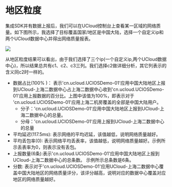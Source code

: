 # 地区粒度

集成SDK并有数据上报后，我们可以在UCloud控制台上查看某一区域的网络质量。如下图所示，我选择了目标覆盖国家/地区是中国大陆，选择一个自定义ip和两个UCloud数据中心并得出网络质量报表。

![](https://raw.githubusercontent.com/UCloudDocs/umqa/dev/imgs/result_01.png)

从地区粒度结果可以看出，由于我们选择了三个ip(一个自定义ip,两个UCloud数据中心)，所以结果总共有c1、c2、c3三列。我们选择c2做详细分析，其它列表示的含义同c2时一样的。 

* 数据占比(100% )： 表示'cn.ucloud.UCIOSDemo-01'应用中国大陆地区上报到UCloud-上海二数据中心占上海二数据中心收到'cn.ucloud.UCIOSDemo-01'应用上报数据的百分比。上图中该值为100%，即表示对于 'cn.ucloud.UCIOSDemo-01'应用上海二机房覆盖的全部是中国大陆用户。
  * 分子：'cn.ucloud.UCIOSDemo-01'应用中国大陆地区上报到UCloud-上海二数据中心的总量。
  * 分母：'cn.ucloud.UCIOSDemo-01'应用上报到UCloud-上海二数据中心的总量
* 平均延迟(117.5ms): 表示网络的平均迟延，该值越低，说明网络质量越好。 
* 平均丢包率(0): 表示网络平均丢表率，该值越低，说明网络质量越好。示例所示丢表率为0，则表示没有丢包。 
* 上报数量(6条):表示'cn.ucloud.UCIOSDemo-01'应用中国大陆地区上报到UCloud-上海二数据中心的总条数。 示例所示总条数是6条。 
* 分数: 表示对于'cn.ucloud.UCIOSDemo-01'应用UCloud-上海二数据中心覆盖中国大陆地区的网络质量评分，该评分越高，说明对应的数据中心覆盖对应地区的网络质量越好。 